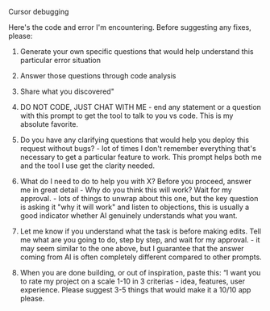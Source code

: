 Cursor debugging

Here's the code and error I'm encountering. Before suggesting any fixes, please:

1. Generate your own specific questions that would help understand this particular error situation
2. Answer those questions through code analysis
3. Share what you discovered"


1. DO NOT CODE, JUST CHAT WITH ME - end any statement or a question with this prompt to get the tool to talk to you vs code. This is my absolute favorite. 
2. Do you have any clarifying questions that would help you deploy this request without bugs? - lot of times I don't remember everything that's necessary to get a particular feature to work. This prompt helps both me and the tool I use get the clarity needed. 
3. What do I need to do to help you with X? Before you proceed, answer me in great detail - Why do you think this will work? Wait for my approval. - lots of things to unwrap about this one, but the key question is asking it "why it will work" and listen to objections, this is usually a good indicator whether AI genuinely understands what you want. 
4. Let me know if you understand what the task is before making edits. Tell me what are you going to do, step by step, and wait for my approval. - it may seem similar to the one above, but I guarantee that the answer coming from AI is often completely different compared to other prompts. 
5. When you are done building, or out of inspiration, paste this: 
“I want you to rate my project on a scale 1-10 in 3 criterias - idea, features, user experience. Please suggest 3-5 things that would make it a 10/10 app please.

